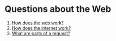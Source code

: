 # Questions about the Web

1. [How does the web work?](web/how-web-works.md)
2. [How does the internet work?](web/internet.md)
3. [What are parts of a request?](web/requests.md)
